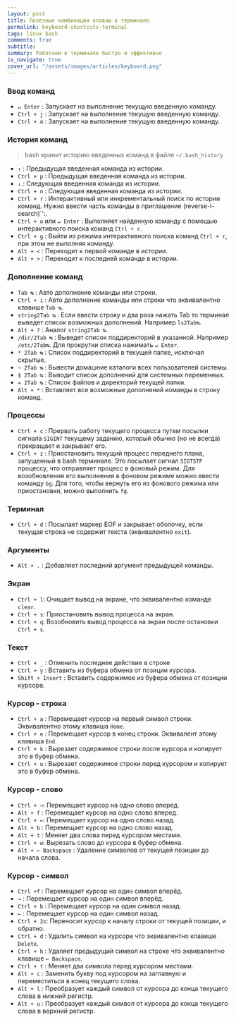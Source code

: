 ```yaml
---
layout: post
title: Полезные комбинации клавиш в терминале
permalink: keyboard-shortcuts-terminal
tags: linux bash
comments: true
subtitle:
summary: Работаем в терминале быстро и эффективно
is_navigate: true
cover_url: "/assets/images/articles/keyboard.png"
---
```


### Ввод команд

- `↵ Enter`  : Запускает на выполнение текущую введенную команду.
- `Ctrl + j` : Запускает на выполнение текущую введенную команду.
- `Ctrl + m` : Запускает на выполнение текущую введенную команду.

### История команд

> bash хранит историю введенных команд в файле `~/.bash_history`

- `↑`        : Предыдущая введенная команда из истории.
- `Ctrl + p` : Предыдущая введенная команда из истории.
- `↓`        : Следующая введенная команда из истории.
- `Ctrl + n` : Следующая введенная команда из истории.
- `Ctrl + r` : Интерактивный или инкрементальный поиск по истории команд. Нужно ввести часть команды в приглашение (reverse-i-search)`':.
- `Ctrl + o` или `↵ Enter` : Выполняет найденную команду с помощью интерактивного поиска команд `Ctrl + r`.
- `Ctrl + g` : Выйти из режима интерактивного поиска команд `Ctrl + r`, при этом не выполняя команду.
- `Alt + <`  : Переходит к первой команде в истории.
- `Alt + >`  : Переходит к последней команде в истории.

### Дополнение команд

- `Tab ↹`        : Авто дополнение команды или строки.
- `Ctrl + i`     : Авто дополнение команды или строки что эквивалентно клавише `Tab ↹`.
- `string2Tab ↹` : Если ввести строку и два раза нажать Tab то терминал выведет список возможных дополнений. Например `ls2Tab↹`.
- `Alt + ?`      : Аналог `string2Tab ↹`.
- `/dir/2Tab ↹`  : Выведет список поддиректорий в указанной. Например `/etc/2Tab↹`. Для прокрутки списка нажимать `↵ Enter`.
- `* 2Tab ↹`     : Список поддиректорий в текущей папке, исключая скрытые.
- `~ 2Tab ↹`     : Вывести домашние каталоги всех пользователей системы.
- `$ 2Tab ↹`     : Выводит список дополнений для системных переменных.
- `= 2Tab ↹`     : Список файлов и директорий текущей папки.
- `Alt + *`      : Вставляет все возможные дополнений команды в строку команд.

### Процессы

- `Ctrl + c` : Прервать работу текущего процесса путем посылки сигнала `SIGINT` текущему заданию, который обычно (но не всегда) прекращает и закрывает его.
- `Ctrl + z` : Приостановить текущий процесс переднего плана, запущенный в bash терминале. Это посылает сигнал `SIGTSTP` процессу, что отправляет процесс в фоновый режим. Для возобновления его выполнения в фоновом режиме можно ввести команду `bg`. Для того, чтобы вернуть его из фонового режима или приостановки, можно выполнить `fg`.

### Терминал

- `Ctrl + d` : Посылает маркер EOF и закрывает оболочку, если текущая строка не содержит текста (эквивалентно `exit`). 

### Аргументы 

- `Alt + .` : Добавляет последний аргумент предыдущей команды.    
            
### Экран

- `Ctrl + l`: Очищает вывод на экране, что эквивалентно команде `clear`.
- `Ctrl + s`: Приостановить вывод процесса на экран.
- `Ctrl + q`: Возобновить вывод процесса на экран после остановки `Ctrl + s`.

### Текст

- `Ctrl + _`       : Отменить последнее действие в строке
- `Ctrl + y`       : Вставить из буфера обмена от позиции курсора.
- `Shift + Insert` : Вставить содержимое из буфера обмена от позиции курсора.

### Курсор - строка

- `Ctrl + a` : Перемещает курсор на первый символ строки. Эквивалентно этому клавиша `Home`.
- `Ctrl + e` : Перемещает курсор в конец строки. Эквивалент этому клавиша `End`.
- `Ctrl + k` : Вырезает содержимое строки после курсора и копирует это в буфер обмена.
- `Ctrl + u` : Вырезает содержимое строки перед курсором и копирует это в буфер обмена.

### Курсор - слово

- `Ctrl + →`: Перемещает курсор на одно слово вперед.
- `Alt + f` : Перемещает курсор на одно слово вперед.
- `Ctrl + ←`: Перемещает курсор на одно слово назад.
- `Alt + b` : Перемещает курсор на одно слово назад.
- `Alt + t` : Меняет два слова перед курсором местами.
- `Ctrl + w`: Вырезать слово до курсора в буфер обмена.
- `Alt + ← Backspace` : Удаление символов от текущей позиции до начала слова.

### Курсор - символ

- `Ctrl +f`  : Перемещает курсор на один символ вперёд.
- `→`       : Перемещает курсор на один символ вперёд.
- `Ctrl + b` : Перемещает курсор на один символ назад.
- `←`        : Перемещает курсор на один символ назад.
- `Ctrl + 2x`: Переносит курсор к началу строки от текущей позиции, и обратно.
- `Ctrl + d` : Удалить символ на курсоре что эквивалентно клавише `Delete`.
- `Ctrl + h` : Удаляет предыдущий символ на строке что эквивалентно клавише `← Backspace`.
- `Ctrl + t` : Меняет два символа перед курсором местами.
- `Alt + c`  : Заменить букву под курсором на заглавную и переместиться в конец текущего слова.
- `Alt + l`  : Преобразует каждый символ от курсора до конца текущего слова в нижний регистр.
- `Alt + u`  : Преобразует каждый символ от курсора до конца текущего слова в верхний регистр.